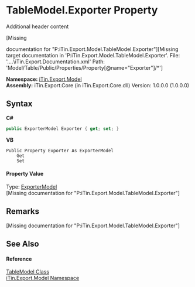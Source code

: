 # TableModel.Exporter Property 
Additional header content 

\[Missing <summary> documentation for "P:iTin.Export.Model.TableModel.Exporter"\]\[Missing <include> target documentation in 'P:iTin.Export.Model.TableModel.Exporter'.  File: '..\..\iTin.Export.Documentation.xml' Path: 'Model/Table/Public/Properties/Property[@name="Exporter"]/*'\]

**Namespace:**&nbsp;<a href="N_iTin_Export_Model">iTin.Export.Model</a><br />**Assembly:**&nbsp;iTin.Export.Core (in iTin.Export.Core.dll) Version: 1.0.0.0 (1.0.0.0)

## Syntax

**C#**<br />
``` C#
public ExporterModel Exporter { get; set; }
```

**VB**<br />
``` VB
Public Property Exporter As ExporterModel
	Get
	Set
```


#### Property Value
Type: <a href="T_iTin_Export_Model_ExporterModel">ExporterModel</a><br />\[Missing <value> documentation for "P:iTin.Export.Model.TableModel.Exporter"\]

## Remarks
\[Missing <remarks> documentation for "P:iTin.Export.Model.TableModel.Exporter"\]

## See Also


#### Reference
<a href="T_iTin_Export_Model_TableModel">TableModel Class</a><br /><a href="N_iTin_Export_Model">iTin.Export.Model Namespace</a><br />